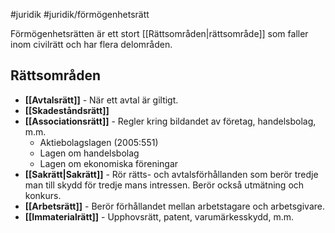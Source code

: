 #juridik #juridik/förmögenhetsrätt

Förmögenhetsrätten är ett stort [[Rättsområden|rättsområde]] som faller inom civilrätt och har flera delområden.
## Rättsområden
- **[[Avtalsrätt]]** - När ett avtal är giltigt.
- **[[Skadeståndsrätt]]**
- **[[Associationsrätt]]** - Regler kring bildandet av företag, handelsbolag, m.m.
	- Aktiebolagslagen (2005:551)
	- Lagen om handelsbolag
	- Lagen om ekonomiska föreningar
- **[[Sakrätt|Sakrätt]]** - Rör rätts- och avtalsförhållanden som berör tredje man till skydd för tredje mans intressen. Berör också utmätning och konkurs.
- **[[Arbetsrätt]]** - Berör förhållandet mellan arbetstagare och arbetsgivare.
- **[[Immaterialrätt]]** - Upphovsrätt, patent, varumärkesskydd, m.m.

